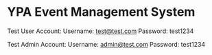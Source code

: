 YPA Event Management System
===========================

Test User Account:
Username: test@test.com
Password: test1234

Test Admin Account:
Username: admin@test.com
Password: test1234
